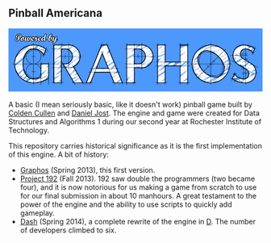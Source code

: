 ## Pinball Americana

![Powered by Graphos](https://github.com/ColdenCullen/dsa-pinball/blob/master/Graphos/Logo/Logo.png)

A basic (I mean seriously basic, like it doesn't work) pinball game built by [Colden Cullen](https://github.com/ColdenCullen) and [Daniel Jost](https://github.com/PxlBuzzard). The engine and game were created for Data Structures and Algorithms 1 during our second year at Rochester Institute of Technology.

This repository carries historical significance as it is the first implementation of this engine. A bit of history:

* [Graphos](https://github.com/ColdenCullen/dsa-pinball) (Spring 2013), this first version.
* [Project 192](https://github.com/ColdenCullen/Project-192) (Fall 2013). 192 saw double the programmers (two became four), and it is now notorious for us making a game from scratch to use for our final submission in about 10 manhours. A great testament to the power of the engine and the ability to use scripts to quickly add gameplay.
* [Dash](https://github.com/Circular-Studios/Dash) (Spring 2014), a complete rewrite of the engine in [D](http://dlang.org/). The number of developers climbed to six.
